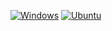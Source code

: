 [![Windows](https://github.com/p1v0t/tombul/workflows/Windows/badge.svg)](https://github.com/p1v0t/tombul/actions?query=workflow%3AWindows) [![Ubuntu](https://github.com/p1v0t/tombul/workflows/Ubuntu/badge.svg)](https://github.com/p1v0t/tombul/actions?query=workflow%3AUbuntu)
